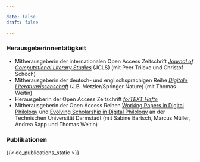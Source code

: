```yaml
---

date: false
draft: false

---
```



### Herausgeberinnentätigkeit
- Mitherausgeberin der internationalen Open Access Zeitschrift [*Journal of Computational Literary Studies*](https://jcls.io) (JCLS) (mit Peer Trilcke und Christof Schöch)
- Mitherausgeberin der deutsch- und englischsprachigen Reihe [*Digitale Literaturwissenschaft*](https://www.springer.com/series/16777) (J.B. Metzler/Springer Nature) (mit Thomas Weitin)
- Herausgeberin der Open Access Zeitschrift [*forTEXT Hefte*](https://fortext.tujournals.ulb.tu-darmstadt.de/)
- Mitherausgeberin der Open Access Reihen [Working Papers in Digital Philology](https://www.ulb.tu-darmstadt.de/tujournals/0003.en.jsp) und [Evolving Scholarship in Digital Philology](https://www.ulb.tu-darmstadt.de/tujournals/0002.en.jsp) an der Technischen Universität Darmstadt (mit Sabine Bartsch, Marcus Müller, Andrea Rapp und Thomas Weitin)

### Publikationen
{{< de_publications_static >}}
